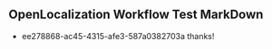 ## OpenLocalization Workflow Test MarkDown
* ee278868-ac45-4315-afe3-587a0382703a thanks!

<!--HONumber=Aug16_HO5-->


